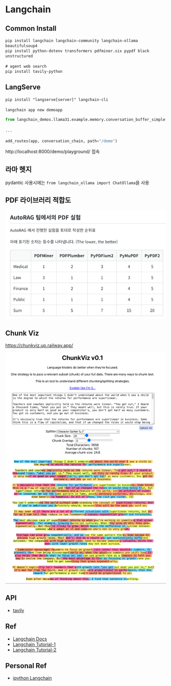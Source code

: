 # Langchain

## Common Install

```shell
pip install langchain langchain-community langchain-ollama beautifulsoup4
pip install python-dotenv transformers pdfminer.six pypdf black unstructured

# agent web search
pip install tavily-python
```

## LangServe

```shell
pip install "langserve[server]" langchain-cli

langchain app new demoapp     
```

```python
from langchain_demos.llama31.example.memory.conversation_buffer_simple import chain as conversation_chain

...

add_routes(app, conversation_chain, path="/demo")
```

http://localhost:8000/demo/playground/ 접속

## 라마 헷지

pydantic 사용시에는 `from langchain_ollama import ChatOllama`을 사용

## PDF 라이브러리 적합도

![img.png](.images/img.png)

## Chunk Viz

https://chunkviz.up.railway.app/

![img.png](.images/chunkviz.png)

## API

* [tavily](https://app.tavily.com/home)

## Ref

* [Langchain Docs](https://python.langchain.com/v0.2/docs/introduction/)
* [Langchain Tutorial-1](https://wikidocs.net/231393)
* [Langchain Tutorial-2](https://wikidocs.net/233348)

## Personal Ref

* [ipython Langchain](https://github.com/kwon0koang/test_langchain/blob/master/src/0200_memory.ipynb)